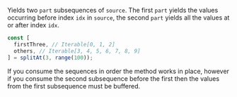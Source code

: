 Yields two `part` subsequences of `source`. The first `part` yields the values occurring before index `idx` in `source`, the second `part` yields all the values at or after index `idx`.

```js
const [
  firstThree, // Iterable[0, 1, 2]
  others, // Iterable[3, 4, 5, 6, 7, 8, 9]
] = splitAt(3, range(100));
```

If you consume the sequences in order the method works in place, however if you consume the second subsequence before the first then the values from the first subsequence must be buffered.
